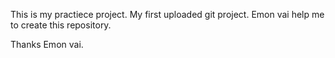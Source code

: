 This is my practiece project. My first uploaded git project. Emon vai help me to create this repository.

Thanks Emon vai.
